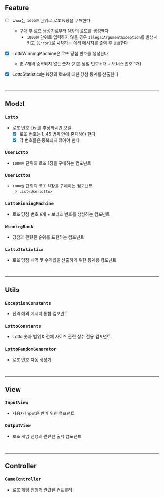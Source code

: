 ## Feature

- [ ] User는 `1000원` 단위로 로또 N장을 구매한다
    - 구매 후 로또 생성기로부터 N장의 로또를 생성한다
        - `1000원` 단위로 입력하지 않을 경우 `IllegalArgumentException`를 발생시키고 `[Error]`로 시작하는 에러 메시지를 출력 후 `종료`한다

- [X] LottoWinningMachine은 로또 당첨 번호를 생성한다
    - 총 7개의 중복되지 않는 숫자 (기본 당첨 번호 6개 + 보너스 번호 1개)

- [X] LottoStatistics는 N장의 로또에 대한 당첨 통계를 산출한다

<br>
<hr>

## Model

### `Lotto`

- 로또 번호 List를 추상화시킨 모델
    - [X] 로또 번호는 1..45 범위 안에 존재해야 한다
    - [X] 각 번호들은 중복되지 않아야 한다

### `UserLotto`

- `1000원` 단위의 로또 1장을 구매하는 컴포넌트

### `UserLottos`

- `1000원` 단위의 로또 N장을 구매하는 컴포넌트
    - `List<UserLotto>`

### `LottoWinningMachine`

- 로또 당첨 번호 6개 + 보너스 번호를 생성하는 컴포넌트

### `WinningRank`

- 당첨과 관련된 순위를 표현하는 컴포넌트

### `LottoStatistics`

- 로또 당첨 내역 및 수익률을 산출하기 위한 통계용 컴포넌트

<br>
<hr>

## Utils

### `ExceptionConstants`

- 전역 예외 메시지 통합 컴포넌트

### `LottoConstants`

- Lotto 숫자 범위 & 전체 사이즈 관련 상수 전용 컴포넌트

### `LottoRandomGenerator`

- 로또 번호 자동 생성기

<br>
<hr>

## View

### `InputView`

- 사용자 Input을 받기 위한 컴포넌트

### `OutputView`

- 로또 게임 진행과 관련된 출력 컴포넌트

<br>
<hr>

## Controller

### `GameController`

- 로또 게임 진행과 관련된 컨트롤러

<br>

